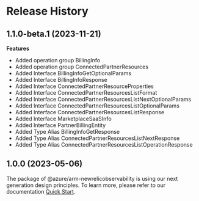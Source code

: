 # Release History
    
## 1.1.0-beta.1 (2023-11-21)
    
**Features**

  - Added operation group BillingInfo
  - Added operation group ConnectedPartnerResources
  - Added Interface BillingInfoGetOptionalParams
  - Added Interface BillingInfoResponse
  - Added Interface ConnectedPartnerResourceProperties
  - Added Interface ConnectedPartnerResourcesListFormat
  - Added Interface ConnectedPartnerResourcesListNextOptionalParams
  - Added Interface ConnectedPartnerResourcesListOptionalParams
  - Added Interface ConnectedPartnerResourcesListResponse
  - Added Interface MarketplaceSaaSInfo
  - Added Interface PartnerBillingEntity
  - Added Type Alias BillingInfoGetResponse
  - Added Type Alias ConnectedPartnerResourcesListNextResponse
  - Added Type Alias ConnectedPartnerResourcesListOperationResponse
    
    
## 1.0.0 (2023-05-06)

The package of @azure/arm-newrelicobservability is using our next generation design principles. To learn more, please refer to our documentation [Quick Start](https://aka.ms/js-track2-quickstart).
